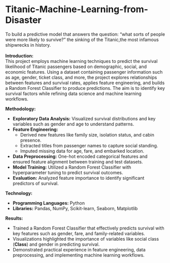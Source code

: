 # Titanic-Machine-Learning-from-Disaster
To build a predictive model that answers the question: “what sorts of people were more likely to survive?” the sinking of the Titanic,the most infamous shipwrecks in history.
<br>
<br>
<strong>Introduction:</strong><br>
This project employs machine learning techniques to predict the survival likelihood of Titanic passengers based on demographic, social, and economic features. Using a dataset containing passenger information such as age, gender, ticket class, and more, the project explores relationships between features and survival rates, applies feature engineering, and builds a Random Forest Classifier to produce predictions. The aim is to identify key survival factors while refining data science and machine learning workflows.

<strong>Methodology:</strong>
<ul>
  <li><strong>Exploratory Data Analysis:</strong> Visualized survival distributions and key variables such as gender and age to understand patterns.</li>
  <li><strong>Feature Engineering:</strong>
    <ul>
      <li>Derived new features like family size, isolation status, and cabin presence.</li>
      <li>Extracted titles from passenger names to capture social standing.</li>
      <li>Imputed missing data for age, fare, and embarked location.</li>
    </ul>
  </li>
  <li><strong>Data Preprocessing:</strong> One-hot encoded categorical features and ensured feature alignment between training and test datasets.</li>
  <li><strong>Model Training:</strong> Utilized a Random Forest Classifier with hyperparameter tuning to predict survival outcomes.</li>
  <li><strong>Evaluation:</strong> Analyzed feature importance to identify significant predictors of survival.</li>
</ul>

<strong>Technology:</strong>
<ul>
  <li><strong>Programming Languages:</strong> Python</li>
  <li><strong>Libraries:</strong> Pandas, NumPy, Scikit-learn, Seaborn, Matplotlib</li>
</ul>

<strong>Results:</strong>
<ul>
  <li>Trained a Random Forest Classifier that effectively predicts survival with key features such as gender, fare, and family-related variables.</li>
  <li>Visualizations highlighted the importance of variables like social class (<strong>Class</strong>) and gender in predicting survival.</li>
  <li>Demonstrated practical experience in feature engineering, data preprocessing, and implementing machine learning workflows.</li>
</ul>
